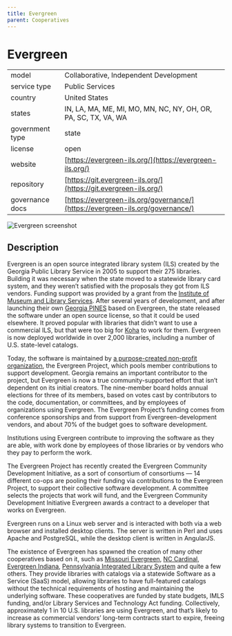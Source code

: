 ```yaml
---
title: Evergreen
parent: Cooperatives
---
```


# Evergreen

|                   |                                          |
|:------------------|:-----------------------------------------|
| model             | Collaborative, Independent Development
| service type      | Public Services
| country           | United States
| states            | IN, LA, MA, ME, MI, MO, MN, NC, NY, OH, OR, PA, SC, TX, VA, WA
| government type   | state
| license           | open
| website           | [https://evergreen-ils.org/](https://evergreen-ils.org/)
| repository        | [https://git.evergreen-ils.org/](https://git.evergreen-ils.org/)
| governance docs   | [https://evergreen-ils.org/governance/](https://evergreen-ils.org/governance/)

![Evergreen screenshot](images/evergreen.png)

## Description

Evergreen is an open source integrated library system (ILS) created by the Georgia Public Library Service in 2005 to support their 275 libraries. Building it was necessary when the state moved to a statewide library card system, and they weren’t satisfied with the proposals they got from ILS vendors. Funding support was provided by a grant from the [Institute of Museum and Library Services](https://www.imls.gov/). After several years of development, and after launching their own [Georgia PINES](https://gapines.org/) based on Evergreen, the state released the software under an open source license, so that it could be used elsewhere. It proved popular with libraries that didn’t want to use a commercial ILS, but that were too big for [Koha](https://koha.org/) to work for them. Evergreen is now deployed worldwide in over 2,000 libraries, including a number of U.S. state-level catalogs.

Today, the software is maintained by [a purpose-created non-profit organization](https://evergreen-ils.org/governance/), the Evergreen Project, which pools member contributions to support development. Georgia remains an important contributor to the project, but Evergreen is now a true community-supported effort that isn’t dependent on its initial creators. The nine-member board holds annual elections for three of its members, based on votes cast by contributors to the code, documentation, or committees, and by employees of organizations using Evergreen. The Evergreen Project’s funding comes from conference sponsorships and from support from Evergreen-development vendors, and about 70% of the budget goes to software development.

Institutions using Evergreen contribute to improving the software as they are able, with work done by employees of those libraries or by vendors who they pay to perform the work.

The Evergreen Project has recently created the Evergreen Community Development Initiative, as a sort of consortium of consortiums — 14 different co-ops are pooling their funding via contributions to the Evergreen Project, to support their collective software development. A committee selects the projects that work will fund, and the Evergreen Community Development Initiative Evergreen awards a contract to a developer that works on Evergreen.

Evergreen runs on a Linux web server and is interacted with both via a web browser and installed desktop clients. The server is written in Perl and uses Apache and PostgreSQL, while the desktop client is written in AngularJS.

The existence of Evergreen has spawned the creation of many other cooperatives based on it, such as [Missouri Evergreen](http://moevergreenlibraries.org/), [NC Cardinal](https://statelibrary.ncdcr.gov/ld/nc-cardinal), [Evergreen Indiana](https://www.in.gov/library/evergreen.htm), [Pennsylvania Integrated Library System](https://sparkpa.org/) and quite a few others. They provide libraries with catalogs via a statewide Software as a Service (SaaS) model, allowing libraries to have full-featured catalogs without the technical requirements of hosting and maintaining the underlying software. These cooperatives are funded by state budgets, IMLS funding, and/or Library Services and Technology Act funding. Collectively, approximately 1 in 10 U.S. libraries are using Evergreen, and that’s likely to increase as commercial vendors’ long-term contracts start to expire, freeing library systems to transition to Evergreen.
